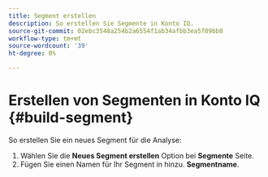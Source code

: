 ```yaml
---
title: Segment erstellen
description: So erstellen Sie Segmente in Konto IQ.
source-git-commit: 02ebc3548a254b2a6554f1ab34afbb3ea5f09bb8
workflow-type: tm+mt
source-wordcount: '39'
ht-degree: 0%

---
```


# Erstellen von Segmenten in Konto IQ {#build-segment}

So erstellen Sie ein neues Segment für die Analyse:

1. Wählen Sie die **Neues Segment erstellen** Option bei **Segmente** Seite.
1. Fügen Sie einen Namen für Ihr Segment in hinzu. **Segmentname**.

